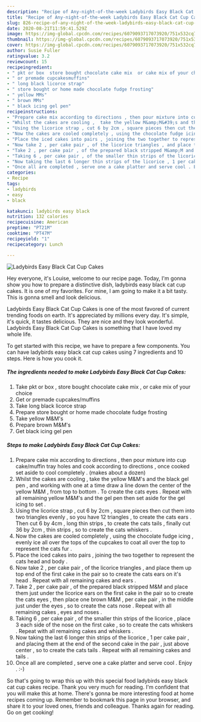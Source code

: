 ```yaml
---
description: "Recipe of Any-night-of-the-week Ladybirds Easy Black Cat Cup Cakes"
title: "Recipe of Any-night-of-the-week Ladybirds Easy Black Cat Cup Cakes"
slug: 826-recipe-of-any-night-of-the-week-ladybirds-easy-black-cat-cup-cakes
date: 2020-08-21T11:59:41.529Z
image: https://img-global.cpcdn.com/recipes/6079093717073920/751x532cq70/ladybirds-easy-black-cat-cup-cakes-recipe-main-photo.jpg
thumbnail: https://img-global.cpcdn.com/recipes/6079093717073920/751x532cq70/ladybirds-easy-black-cat-cup-cakes-recipe-main-photo.jpg
cover: https://img-global.cpcdn.com/recipes/6079093717073920/751x532cq70/ladybirds-easy-black-cat-cup-cakes-recipe-main-photo.jpg
author: Susie Fuller
ratingvalue: 3.2
reviewcount: 15
recipeingredient:
- " pkt or box  store bought chocolate cake mix  or cake mix of your choice"
- " or premade cupcakesmuffins"
- " long black licorce strap"
- " store bought or home made chocolate fudge frosting"
- " yellow MMs"
- " brown MMs"
- " black icing gel pen"
recipeinstructions:
- "Prepare cake mix according to directions , then pour mixture into cup cake/muffin tray holes and cook according to directions , once cooked set aside to cool completely . (makes about a dozen)"
- "Whilst the cakes are cooling ,  take the yellow M&amp;M&#39;s and the black gel pen , and working with one at a time draw a line down the center of the yellow M&amp;M , from top to bottom . To create the cats eyes . Repeat with all remaining yellow M&amp;M&#39;s and the gel pen then set aside for the gel icing to set ."
- "Using the licorice strap , cut 6 by 2cm , square pieces then cut them into two triangles evenly , so you have 12 triangles , to create the cats ears . Then cut 6 by 4cm , long thin strips , to create the cats tails , finally cut 36 by 2cm , thin strips , so to create the cats whiskers ."
- "Now the cakes are cooled completely , using the chocolate fudge icing , evenly ice all over the tops of the cupcakes to coat all over the top to represent the cats fur ."
- "Place the iced cakes into pairs , joining the two together to represent the cats head and body ."
- "Now take 2 , per cake pair , of the licorice triangles , and place them up top end of the first cake in the pair so to create the cats ears on it&#39;s head . Repeat with all remaining cakes and ears ."
- "Take 2 , per cake pair , of the prepared black stripped M&amp;M and place them just under the licorice ears on the first cake in the pair so to create the cats eyes , then place one brown M&amp;M , per cake pair , in the middle just under the eyes , so to create the cats nose . Repeat with all remaining cakes , eyes and noses ."
- "Taking 6 , per cake pair , of the smaller thin strips of the licorice , place 3 each side of the nose on the first cake , so to create the cats whiskers . Repeat with all remaining cakes and whiskers ."
- "Now taking the last 6 longer thin strips of the licorice , 1 per cake pair , and placing them at the end of the second cake in the pair , just above center , so to create the cats tails . Repeat with all remaining cakes and tails ."
- "Once all are completed , serve one a cake platter and serve cool . Enjoy . :-)"
categories:
- Recipe
tags:
- ladybirds
- easy
- black

katakunci: ladybirds easy black 
nutrition: 132 calories
recipecuisine: American
preptime: "PT21M"
cooktime: "PT47M"
recipeyield: "1"
recipecategory: Lunch

---
```



![Ladybirds Easy Black Cat Cup Cakes](https://img-global.cpcdn.com/recipes/6079093717073920/751x532cq70/ladybirds-easy-black-cat-cup-cakes-recipe-main-photo.jpg)

Hey everyone, it's Louise, welcome to our recipe page. Today, I'm gonna show you how to prepare a distinctive dish, ladybirds easy black cat cup cakes. It is one of my favorites. For mine, I am going to make it a bit tasty. This is gonna smell and look delicious.



Ladybirds Easy Black Cat Cup Cakes is one of the most favored of current trending foods on earth. It's appreciated by millions every day. It's simple, it's quick, it tastes delicious. They are nice and they look wonderful. Ladybirds Easy Black Cat Cup Cakes is something that I have loved my whole life.


To get started with this recipe, we have to prepare a few components. You can have ladybirds easy black cat cup cakes using 7 ingredients and 10 steps. Here is how you cook it.

<!--inarticleads1-->

##### The ingredients needed to make Ladybirds Easy Black Cat Cup Cakes:

1. Take  pkt or box , store bought chocolate cake mix , or cake mix of your choice
1. Get  or premade cupcakes/muffins
1. Take  long black licorce strap
1. Prepare  store bought or home made chocolate fudge frosting
1. Take  yellow M&amp;M&#39;s
1. Prepare  brown M&amp;M&#39;s
1. Get  black icing gel pen




<!--inarticleads2-->

##### Steps to make Ladybirds Easy Black Cat Cup Cakes:

1. Prepare cake mix according to directions , then pour mixture into cup cake/muffin tray holes and cook according to directions , once cooked set aside to cool completely . (makes about a dozen)
1. Whilst the cakes are cooling ,  take the yellow M&amp;M&#39;s and the black gel pen , and working with one at a time draw a line down the center of the yellow M&amp;M , from top to bottom . To create the cats eyes . Repeat with all remaining yellow M&amp;M&#39;s and the gel pen then set aside for the gel icing to set .
1. Using the licorice strap , cut 6 by 2cm , square pieces then cut them into two triangles evenly , so you have 12 triangles , to create the cats ears . Then cut 6 by 4cm , long thin strips , to create the cats tails , finally cut 36 by 2cm , thin strips , so to create the cats whiskers .
1. Now the cakes are cooled completely , using the chocolate fudge icing , evenly ice all over the tops of the cupcakes to coat all over the top to represent the cats fur .
1. Place the iced cakes into pairs , joining the two together to represent the cats head and body .
1. Now take 2 , per cake pair , of the licorice triangles , and place them up top end of the first cake in the pair so to create the cats ears on it&#39;s head . Repeat with all remaining cakes and ears .
1. Take 2 , per cake pair , of the prepared black stripped M&amp;M and place them just under the licorice ears on the first cake in the pair so to create the cats eyes , then place one brown M&amp;M , per cake pair , in the middle just under the eyes , so to create the cats nose . Repeat with all remaining cakes , eyes and noses .
1. Taking 6 , per cake pair , of the smaller thin strips of the licorice , place 3 each side of the nose on the first cake , so to create the cats whiskers . Repeat with all remaining cakes and whiskers .
1. Now taking the last 6 longer thin strips of the licorice , 1 per cake pair , and placing them at the end of the second cake in the pair , just above center , so to create the cats tails . Repeat with all remaining cakes and tails .
1. Once all are completed , serve one a cake platter and serve cool . Enjoy . :-)




So that's going to wrap this up with this special food ladybirds easy black cat cup cakes recipe. Thank you very much for reading. I'm confident that you will make this at home. There's gonna be more interesting food at home recipes coming up. Remember to bookmark this page in your browser, and share it to your loved ones, friends and colleague. Thanks again for reading. Go on get cooking!
